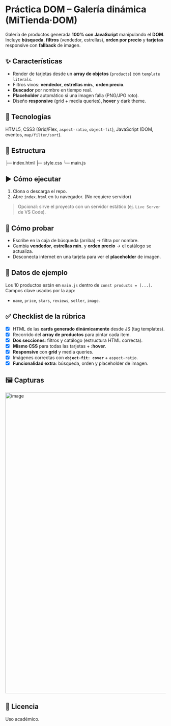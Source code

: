# Práctica DOM – Galería dinámica (MiTienda·DOM)

Galería de productos generada **100% con JavaScript** manipulando el **DOM**.  
Incluye **búsqueda**, **filtros** (vendedor, estrellas), **orden por precio** y **tarjetas** responsive con **fallback** de imagen.

## ✨ Características
- Render de tarjetas desde un **array de objetos** (`products`) con `template literals`.
- Filtros vivos: **vendedor**, **estrellas mín.**, **orden precio**.
- **Buscador** por nombre en tiempo real.
- **Placeholder** automático si una imagen falla (PNG/JPG roto).
- Diseño **responsive** (grid + media queries), **hover** y dark theme.

## 🧩 Tecnologías
HTML5, CSS3 (Grid/Flex, `aspect-ratio`, `object-fit`), JavaScript (DOM, eventos, `map/filter/sort`).

## 📁 Estructura
├─ index.html
├─ style.css
└─ main.js

## ▶️ Cómo ejecutar
1. Clona o descarga el repo.
2. Abre `index.html` en tu navegador. (No requiere servidor)

> Opcional: sirve el proyecto con un servidor estático (ej. `Live Server` de VS Code).

## 🧪 Cómo probar
- Escribe en la caja de búsqueda (arriba) → filtra por nombre.
- Cambia **vendedor**, **estrellas mín.** y **orden precio** → el catálogo se actualiza.
- Desconecta internet en una tarjeta para ver el **placeholder** de imagen.

## 🧱 Datos de ejemplo
Los 10 productos están en `main.js` dentro de `const products = [...]`.  
Campos clave usados por la app:  
- `name`, `price`, `stars`, `reviews`, `seller`, `image`.

## ✅ Checklist de la rúbrica
- [x] HTML de las **cards generado dinámicamente** desde JS (tag templates).
- [x] Recorrido del **array de productos** para pintar cada item.
- [x] **Dos secciones**: filtros y catálogo (estructura HTML correcta).
- [x] **Mismo CSS** para todas las tarjetas + **:hover**.
- [x] **Responsive** con **grid** y media queries.
- [x] Imágenes correctas con **`object-fit: cover`** + `aspect-ratio`.
- [x] **Funcionalidad extra**: búsqueda, orden y placeholder de imagen.

## 🖼️ Capturas
<img width="1854" height="942" alt="image" src="https://github.com/user-attachments/assets/cf6f7856-d4f5-4fd2-afdb-759d01f5ee88" />


## 📜 Licencia
Uso académico.
